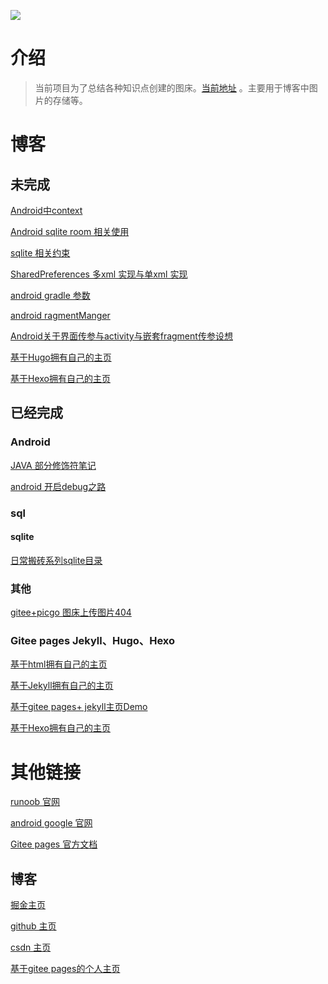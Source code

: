 ![](https://gitee.com/lalalaxiaowifi/pictures/raw/master/image/%E6%97%A5%E5%B8%B8%E6%90%AC%E7%A0%96%E5%A4%B4.png)

# 介绍

> 当前项目为了总结各种知识点创建的图床。[当前地址](https://gitee.com/lalalaxiaowifi/pictures) 。主要用于博客中图片的存储等。



# 博客

## 未完成

[Android中context]()

[Android sqlite room 相关使用]()

[sqlite 相关约束]()

[SharedPreferences 多xml 实现与单xml 实现]()


[android gradle 参数]()

[android ragmentManger]()

[Android关于界面传参与activity与嵌套fragment传参设想]()


[基于Hugo拥有自己的主页](https://gitee.com/lalalaxiaowifi/pictures/blob/master/%E5%8D%9A%E5%AE%A2/%E5%85%B6%E4%BB%96/%E5%9F%BA%E4%BA%8EGitee%20pages+Hugo%E6%8B%A5%E6%9C%89%E4%B8%80%E4%B8%AA%E5%B1%9E%E4%BA%8E%E8%87%AA%E5%B7%B1%E7%9A%84%E4%B8%BB%E9%A1%B5.md)

[基于Hexo拥有自己的主页](https://gitee.com/lalalaxiaowifi/pictures/blob/master/%E5%8D%9A%E5%AE%A2/%E5%85%B6%E4%BB%96/%E5%9F%BA%E4%BA%8EGitee%20pages+Hexo%E6%8B%A5%E6%9C%89%E4%B8%80%E4%B8%AA%E5%B1%9E%E4%BA%8E%E8%87%AA%E5%B7%B1%E7%9A%84%E4%B8%BB%E9%A1%B5.md)


## 已经完成

### Android

[JAVA 部分修饰符笔记](https://gitee.com/lalalaxiaowifi/pictures/blob/master/%E5%8D%9A%E5%AE%A2/Android/Java%20%E4%BF%AE%E9%A5%B0.md)

[android 开启debug之路](https://gitee.com/lalalaxiaowifi/pictures/blob/master/%E5%8D%9A%E5%AE%A2/Android/android%E5%BC%80%E5%90%AFdebug.md)




###  sql

#### sqlite 

[日常搬砖系列sqlite目录](https://juejin.im/post/6868506837000388615)


### 其他
[gitee+picgo 图床上传图片404](https://gitee.com/lalalaxiaowifi/pictures/blob/master/%E5%8D%9A%E5%AE%A2/%E5%85%B6%E4%BB%96/gitee%20%E5%9B%BE%E5%BA%8A%E4%B8%8A%E4%BC%A0%E5%9B%BE%E7%89%87404.md)
### Gitee pages Jekyll、Hugo、Hexo
[基于html拥有自己的主页](https://gitee.com/lalalaxiaowifi/pictures/blob/master/%E5%8D%9A%E5%AE%A2/%E5%85%B6%E4%BB%96/%E5%A6%82%E4%BD%95%E5%9F%BA%E4%BA%8Egitee%20pages%20%E6%90%AD%E5%BB%BA%E4%B8%80%E4%B8%AA%E5%B1%9E%E4%BA%8E%E8%87%AA%E5%B7%B1%E7%9A%84%E4%B8%BB%E9%A1%B5.md)

[基于Jekyll拥有自己的主页](https://gitee.com/lalalaxiaowifi/pictures/blob/master/%E5%8D%9A%E5%AE%A2/%E5%85%B6%E4%BB%96/2020-09-29-%E5%9F%BA%E4%BA%8EGitee%20pages+Jekyll%E6%8B%A5%E6%9C%89%E4%B8%80%E4%B8%AA%E5%B1%9E%E4%BA%8E%E8%87%AA%E5%B7%B1%E7%9A%84%E4%B8%BB%E9%A1%B5.md)

[基于gitee pages+ jekyll主页Demo](http://lalalaxiaowifi.gitee.io/)

[基于Hexo拥有自己的主页](https://gitee.com/lalalaxiaowifi/pictures/blob/master/%E5%8D%9A%E5%AE%A2/%E5%85%B6%E4%BB%96/%E5%9F%BA%E4%BA%8EGitee%20pages+Hexo%E6%8B%A5%E6%9C%89%E4%B8%80%E4%B8%AA%E5%B1%9E%E4%BA%8E%E8%87%AA%E5%B7%B1%E7%9A%84%E4%B8%BB%E9%A1%B5.md)

# 其他链接

[runoob 官网  ](https://www.runoob.com/) 

[android  google 官网](https://developer.android.google.cn/)

[Gitee pages 官方文档](https://gitee.com/help/articles/4136#article-header0) 


## 博客

[掘金主页 ](https://juejin.im/user/1890815728168430)

[github 主页](https://github.com/xiaowifi)

[csdn 主页](https://blog.csdn.net/u013962582)

[基于gitee pages的个人主页](http://lalalaxiaowifi.gitee.io/pictures)

